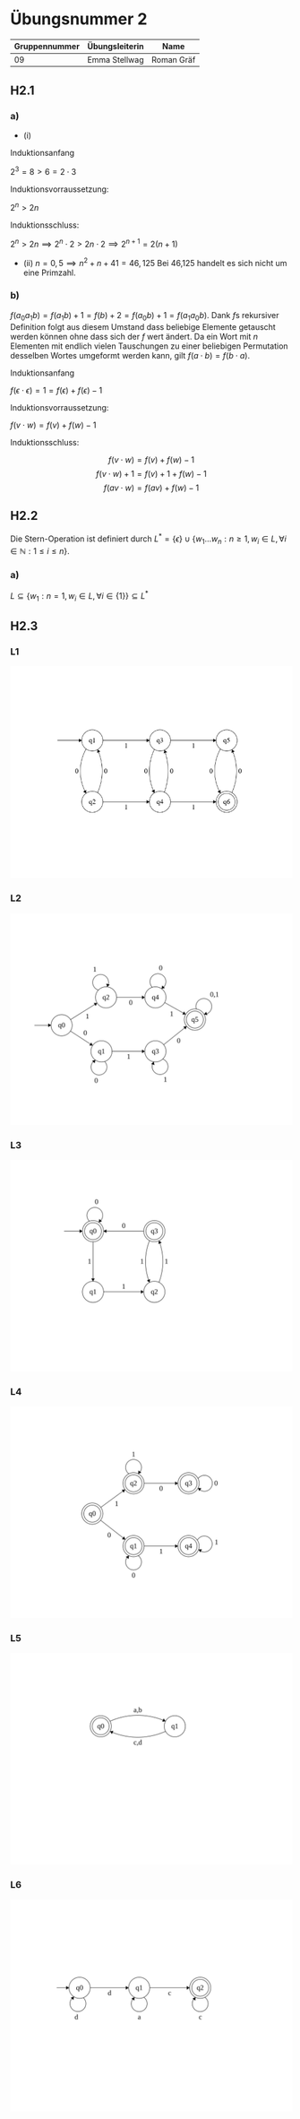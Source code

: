 # Übungsnummer 2

|Gruppennummer|Übungsleiterin|Name|
|---|---|---|
|09|Emma Stellwag|Roman Gräf|

## H2.1
### a)
 - (i)

Induktionsanfang

$2^3=8>6=2\cdot3$

Induktionsvorraussetzung:

$2^n>2n$

Induktionsschluss:

$2^n>2n\implies 2^n\cdot 2>2n\cdot 2\implies 2^{n+1}=2(n+1)$

 - (ii) $n=0,5\implies n^2+n+41=46,125$ Bei 46,125 handelt es sich nicht um eine Primzahl.

### b)

$f(a_0a_1b)=f(a_1b)+1=f(b)+2=f(a_0b)+1=f(a_1a_0b)$. Dank $f$s rekursiver Definition folgt aus diesem Umstand dass beliebige Elemente getauscht werden können ohne dass sich der $f$ wert ändert. Da ein Wort mit $n$ Elementen mit endlich vielen Tauschungen zu einer beliebigen Permutation desselben Wortes umgeformt werden kann, gilt $f(a\cdot b)=f(b\cdot a)$.

Induktionsanfang

$f(\epsilon\cdot\epsilon)=1=f(\epsilon)+f(\epsilon)-1$

Induktionsvorraussetzung:

$f(v\cdot w)=f(v)+f(w)-1$

Induktionsschluss:

$$f(v\cdot w)=f(v)+f(w)-1$$
$$f(v\cdot w)+1=f(v)+1+f(w)-1$$
$$f(av\cdot w)=f(av)+f(w)-1$$


## H2.2
Die Stern-Operation ist definiert durch $L^*=\{\epsilon\}\cup\{w_1\dots w_n:n\ge 1,w_i\in L,\forall i\in\mathbb{N}:1\le i\le n\}$.

### a)

$L\subseteq\{w_1:n=1,w_i\in L,\forall i\in\{1\}\}\subseteq L^*$


## H2.3
### L1

![](AFE_2_l1.png)

### L2

![](U2_L2.svg)


### L3

![](U2_L3.svg)

### L4

![](U2_L4.svg)

### L5

![](U2_L5.svg)

### L6

![](U2_L6.svg)
